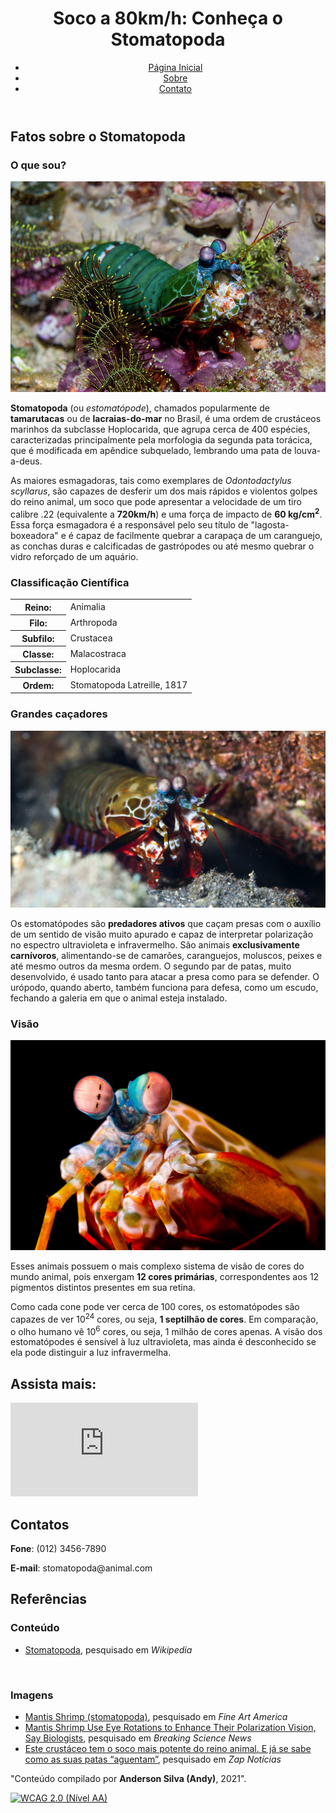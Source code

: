 <!DOCTYPE html>
<html lang="pt-br">
  <head>
    <meta charset="UTF-8" />
    <meta name="viewport" content="width=device-width" />
    <title>Stomatopoda</title>
    <link rel="preconnect" href="https://fonts.gstatic.com">
    <link href="https://fonts.googleapis.com/css2?family=Montserrat:ital,wght@0,100;0,200;0,300;0,400;0,500;0,600;0,700;0,800;0,900;1,100;1,200;1,300;1,400;1,500;1,600;1,700;1,800;1,900&display=swap" rel="stylesheet">
    <link rel="stylesheet" href="style.css" />
  </head>
  <body>
    <header id="header-main">
      <h1>Soco a 80km/h: Conheça o Stomatopoda</h1>
      <nav>
        <ul>
          <li><a href="#home">Página Inicial</a></li>
          <li><a href="#sobre">Sobre</a></li>
          <li><a href="#contato">Contato</a></li>
        </ul>
      </nav>
    </header>
    <main>
      <article id="sobre">
        <h2>Fatos sobre o Stomatopoda</h2>
        <section id="o-que-sou">
          <h3>O que sou?</h3>
          <img src="img/o-que-sou-stomatopoda.jpg" alt="Foto de Stomatopoda" title="Stomatopoda">
          <p>
            <strong>Stomatopoda</strong> (ou <em>estomatópode</em>), chamados
            popularmente de <strong>tamarutacas</strong> ou de
            <strong>lacraias-do-mar</strong> no Brasil, é uma ordem de crustáceos
            marinhos da subclasse Hoplocarida, que agrupa cerca de 400 espécies,
            caracterizadas principalmente pela morfologia da segunda pata
            torácica, que é modificada em apêndice subquelado, lembrando uma pata
            de louva-a-deus.
          </p>
          <p>
            As maiores esmagadoras, tais como exemplares de
            <em>Odontodactylus scyllarus</em>, são capazes de desferir um dos mais
            rápidos e violentos golpes do reino animal, um soco que pode
            apresentar a velocidade de um tiro calibre .22 (equivalente a <strong>720km/h</strong>)
            e uma força de impacto de <strong>60 kg/cm<sup>2</sup></strong>. Essa força esmagadora
            é a responsável pelo seu título de "lagosta-boxeadora" e é capaz de
            facilmente quebrar a carapaça de um caranguejo, as conchas duras e
            calcificadas de gastrópodes ou até mesmo quebrar o vidro reforçado de
            um aquário.
          </p>
        </section>
        <section id="classificacao">
          <div>
            <h3>Classificação Científica</h3>
            <table>
              <tr>
                <th>Reino:</th>
                <td>Animalia</td>
              </tr>
              <tr>
                <th>Filo:</th>
                <td>Arthropoda</td>
              </tr>
              <tr>
                <th>Subfilo:</th>
                <td>Crustacea</td>
              </tr>
              <tr>
                <th>Classe:</th>
                <td>Malacostraca</td>
              </tr>
              <tr>
                <th>Subclasse:</th>
                <td>Hoplocarida</td>
              </tr>
              <tr>
                <th>Ordem:</th>
                <td>Stomatopoda Latreille, 1817</td>
              </tr>
            </table>
          </div>
        </section>
        <section id="grandes-cacadores">
          <h3>Grandes caçadores</h3>
          <img src="img/grandes-cacadores-stomatopoda.jpg" alt="Foto de Stomatopoda" title="Stomatopoda">
          <p>
            Os estomatópodes são <strong>predadores ativos</strong> que caçam presas com o auxílio de um sentido de visão muito apurado e capaz de interpretar polarização no espectro ultravioleta e infravermelho. São animais <strong>exclusivamente carnívoros</strong>, alimentando-se de camarões, caranguejos, moluscos, peixes e até mesmo outros da mesma ordem. O segundo par de patas, muito desenvolvido, é usado tanto para atacar a presa como para se defender. O urópodo, quando aberto, também funciona para defesa, como um escudo, fechando a galeria em que o animal esteja instalado. 
          </p>
        </section>
        <section id="visao">
          <h3>Visão</h3>
          <img src="img/visao-stomatopoda.jpg" alt="Foto de Stomatopoda com zoom ampliado" title="Stomatopoda">
          <p>
            Esses animais possuem o mais complexo sistema de visão de cores do mundo animal, pois enxergam <strong>12 cores primárias</strong>, correspondentes aos 12 pigmentos distintos presentes em sua retina.
          </p>
          <p>
            Como cada cone pode ver cerca de 100 cores, os estomatópodes são capazes de ver 10<sup>24</sup> cores, ou seja, <strong>1 septilhão de cores</strong>. Em comparação, o olho humano vê 10<sup>6</sup> cores, ou seja, 1 milhão de cores apenas. A visão dos estomatópodes é sensível à luz ultravioleta, mas ainda é desconhecido se ela pode distinguir a luz infravermelha.
          </p>
        </section>
      </article>
      <aside>
        <section>
          <h2>Assista mais:</h2>
          <iframe src="https://www.youtube.com/embed/E0Li1k5hGBE" frameborder="0" allow="accelerometer; autoplay; clipboard-write; encrypted-media; gyroscope; picture-in-picture" allowfullscreen></iframe>
        </section>
        <section id="contato">
          <h2>Contatos</h2>
          <p><strong>Fone</strong>: (012) 3456-7890</p>
          <p><strong>E-mail</strong>: stomatopoda@animal.com</p>
        </section>
      </aside>
    </main>
    <section id="referencias">
      <h2>Referências</h2>
      <h3>Conteúdo</h3>
      <ul>
        <li><a href="https://pt.wikipedia.org/wiki/Stomatopoda">Stomatopoda</a>, pesquisado em <cite>Wikipedia</cite></li>
      </ul>
      <br>
      <h3>Imagens</h3>
      <ul>
        <li><a href="https://fineartamerica.com/featured/mantis-shrimp-stomatopoda-jaynes-gallery.html">Mantis Shrimp (stomatopoda)</a>, pesquisado em <cite>Fine Art America</cite></li>
        <li><a href="http://www.sci-news.com/biology/mantis-shrimp-eye-rotations-polarization-vision-04022.html">Mantis Shrimp Use Eye Rotations to Enhance Their Polarization Vision, Say Biologists</a>, pesquisado em <cite>Breaking Science News</cite></li>
        <li><a href="https://zap.aeiou.pt/crustaceo-soco-mais-potente-patas-342592">Este crustáceo tem o soco mais potente do reino animal. E já se sabe como as suas patas “aguentam”</a>, pesquisado em <cite>Zap Notícias</cite></li>
      </ul>
    </section>
    <footer>
      <p>"Conteúdo compilado por <strong>Anderson Silva (Andy)</strong>, 2021".</p>
      <p>
        <a href="https://achecker.ca/checker/index.php?uri=referer&gid=WCAG2-AA">
          <img src = "https://achecker.ca/images/icon_W2_aa.jpg" alt = "WCAG 2.0 (Nível AA)" height = "32" width = "102" />
        </a>
      </p>
    </footer>
  </body>
</html>
